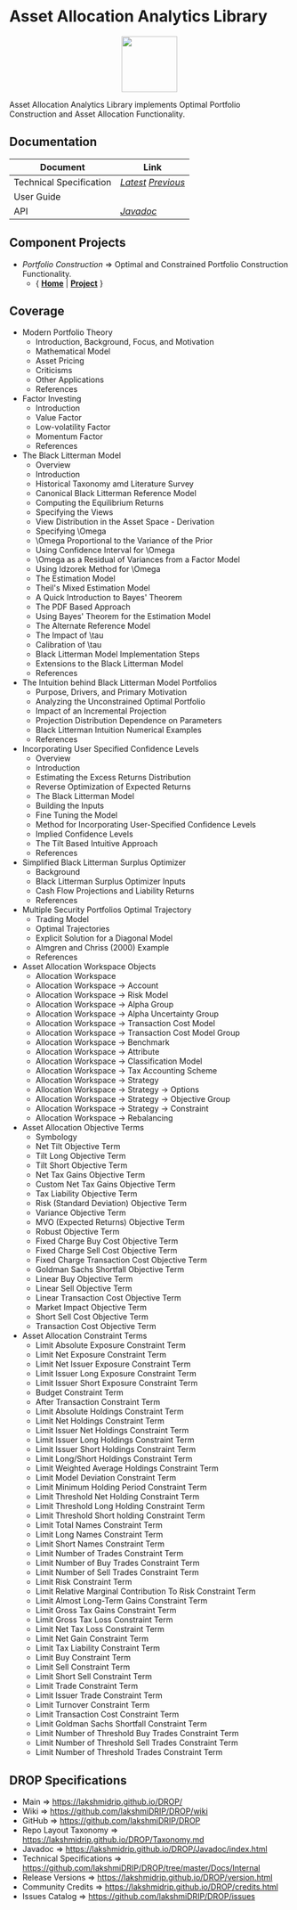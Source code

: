 ﻿
# Asset Allocation Analytics Library


<p align="center"><img src="https://github.com/lakshmiDRIP/DROP/blob/master/DRIP_Logo.gif?raw=true" width="100"></p>

Asset Allocation Analytics Library implements Optimal Portfolio Construction and Asset Allocation Functionality.


## Documentation

 |        Document         | Link |
 |-------------------------|------|
 | Technical Specification | [*Latest*](https://github.com/lakshmiDRIP/DROP/blob/master/Docs/Internal/AssetAllocationAnalytics/AssetAllocationAnalytics_v6.11.pdf) [*Previous*](https://github.com/lakshmiDRIP/DROP/blob/master/Docs/Internal/AssetAllocationAnalytics) |
 | User Guide              |  |
 | API                     | [*Javadoc*](https://lakshmidrip.github.io/DROP/Javadoc/index.html)|


## Component Projects

 * *Portfolio Construction* => Optimal and Constrained Portfolio Construction Functionality.
	* { [**Home**](https://github.com/lakshmiDRIP/DROP/tree/master/src/main/java/org/drip/portfolioconstruction/README.md) | 
	[**Project**](https://github.com/lakshmiDRIP/DROP/issues?q=is%3Aopen+is%3Aissue+label%3Aportfolioconstruction) }


## Coverage

 * Modern Portfolio Theory
	* Introduction, Background, Focus, and Motivation
	* Mathematical Model
	* Asset Pricing
	* Criticisms
	* Other Applications
	* References
 * Factor Investing
	* Introduction
	* Value Factor
	* Low-volatility Factor
	* Momentum Factor
	* References
 * The Black Litterman Model
	* Overview
	* Introduction
	* Historical Taxonomy amd Literature Survey
	* Canonical Black Litterman Reference Model
	* Computing the Equilibrium Returns
	* Specifying the Views
	* View Distribution in the Asset Space - Derivation
	* Specifying \Omega
	* \Omega Proportional to the Variance of the Prior
	* Using Confidence Interval for \Omega
	* \Omega as a Residual of Variances from a Factor Model
	* Using Idzorek Method for \Omega
	* The Estimation Model
	* Theil's Mixed Estimation Model
	* A Quick Introduction to Bayes' Theorem
	* The PDF Based Approach
	* Using Bayes' Theorem for the Estimation Model
	* The Alternate Reference Model
	* The Impact of \tau
	* Calibration of \tau
	* Black Litterman Model Implementation Steps
	* Extensions to the Black Litterman Model
	* References
 * The Intuition behind Black Litterman Model Portfolios
	* Purpose, Drivers, and Primary Motivation
	* Analyzing the Unconstrained Optimal Portfolio
	* Impact of an Incremental Projection
	* Projection Distribution Dependence on Parameters
	* Black Litterman Intuition Numerical Examples
	* References
 * Incorporating User Specified Confidence Levels
	* Overview
	* Introduction
	* Estimating the Excess Returns Distribution
	* Reverse Optimization of Expected Returns
	* The Black Litterman Model
	* Building the Inputs
	* Fine Tuning the Model
	* Method for Incorporating User-Specified Confidence Levels
	* Implied Confidence Levels
	* The Tilt Based Intuitive Approach
	* References
 * Simplified Black Litterman Surplus Optimizer
	* Background
	* Black Litterman Surplus Optimizer Inputs
	* Cash Flow Projections and Liability Returns
	* References
 * Multiple Security Portfolios Optimal Trajectory
	* Trading Model
	* Optimal Trajectories
	* Explicit Solution for a Diagonal Model
	* Almgren and Chriss (2000) Example
	* References
 * Asset Allocation Workspace Objects
	* Allocation Workspace
	* Allocation Workspace -> Account
	* Allocation Workspace -> Risk Model
	* Allocation Workspace -> Alpha Group
	* Allocation Workspace -> Alpha Uncertainty Group
	* Allocation Workspace -> Transaction Cost Model
	* Allocation Workspace -> Transaction Cost Model Group
	* Allocation Workspace -> Benchmark
	* Allocation Workspace -> Attribute
	* Allocation Workspace -> Classification Model
	* Allocation Workspace -> Tax Accounting Scheme
	* Allocation Workspace -> Strategy
	* Allocation Workspace -> Strategy -> Options
	* Allocation Workspace -> Strategy -> Objective Group
	* Allocation Workspace -> Strategy -> Constraint
	* Allocation Workspace -> Rebalancing
 * Asset Allocation Objective Terms
	* Symbology
	* Net Tilt Objective Term
	* Tilt Long Objective Term
	* Tilt Short Objective Term
	* Net Tax Gains Objective Term
	* Custom Net Tax Gains Objective Term
	* Tax Liability Objective Term
	* Risk (Standard Deviation) Objective Term
	* Variance Objective Term
	* MVO (Expected Returns) Objective Term
	* Robust Objective Term
	* Fixed Charge Buy Cost Objective Term
	* Fixed Charge Sell Cost Objective Term
	* Fixed Charge Transaction Cost Objective Term
	* Goldman Sachs Shortfall Objective Term
	* Linear Buy Objective Term
	* Linear Sell Objective Term
	* Linear Transaction Cost Objective Term
	* Market Impact Objective Term
	* Short Sell Cost Objective Term
	* Transaction Cost Objective Term
 * Asset Allocation Constraint Terms
	* Limit Absolute Exposure Constraint Term
	* Limit Net Exposure Constraint Term
	* Limit Net Issuer Exposure Constraint Term
	* Limit Issuer Long Exposure Constraint Term
	* Limit Issuer Short Exposure Constraint Term
	* Budget Constraint Term
	* After Transaction Constraint Term
	* Limit Absolute Holdings Constraint Term
	* Limit Net Holdings Constraint Term
	* Limit Issuer Net Holdings Constraint Term
	* Limit Issuer Long Holdings Constraint Term
	* Limit Issuer Short Holdings Constraint Term
	* Limit Long/Short Holdings Constraint Term
	* Limit Weighted Average Holdings Constraint Term
	* Limit Model Deviation Constraint Term
	* Limit Minimum Holding Period Constraint Term
	* Limit Threshold Net Holding Constraint Term
	* Limit Threshold Long Holding Constraint Term
	* Limit Threshold Short holding Constraint Term
	* Limit Total Names Constraint Term
	* Limit Long Names Constraint Term
	* Limit Short Names Constraint Term
	* Limit Number of Trades Constraint Term
	* Limit Number of Buy Trades Constraint Term
	* Limit Number of Sell Trades Constraint Term
	* Limit Risk Constraint Term
	* Limit Relative Marginal Contribution To Risk Constraint Term
	* Limit Almost Long-Term Gains Constraint Term
	* Limit Gross Tax Gains Constraint Term
	* Limit Gross Tax Loss Constraint Term
	* Limit Net Tax Loss Constraint Term
	* Limit Net Gain Constraint Term
	* Limit Tax Liability Constraint Term
	* Limit Buy Constraint Term
	* Limit Sell Constraint Term
	* Limit Short Sell Constraint Term
	* Limit Trade Constraint Term
	* Limit Issuer Trade Constraint Term
	* Limit Turnover Constraint Term
	* Limit Transaction Cost Constraint Term
	* Limit Goldman Sachs Shortfall Constraint Term
	* Limit Number of Threshold Buy Trades Constraint Term
	* Limit Number of Threshold Sell Trades Constraint Term
	* Limit Number of Threshold Trades Constraint Term


## DROP Specifications

 * Main                     => https://lakshmidrip.github.io/DROP/
 * Wiki                     => https://github.com/lakshmiDRIP/DROP/wiki
 * GitHub                   => https://github.com/lakshmiDRIP/DROP
 * Repo Layout Taxonomy     => https://lakshmidrip.github.io/DROP/Taxonomy.md
 * Javadoc                  => https://lakshmidrip.github.io/DROP/Javadoc/index.html
 * Technical Specifications => https://github.com/lakshmiDRIP/DROP/tree/master/Docs/Internal
 * Release Versions         => https://lakshmidrip.github.io/DROP/version.html
 * Community Credits        => https://lakshmidrip.github.io/DROP/credits.html
 * Issues Catalog           => https://github.com/lakshmiDRIP/DROP/issues
